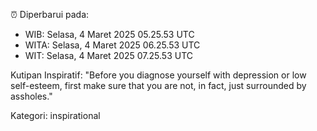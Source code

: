 ⏰ Diperbarui pada:
- WIB: Selasa, 4 Maret 2025 05.25.53 UTC
- WITA: Selasa, 4 Maret 2025 06.25.53 UTC
- WIT: Selasa, 4 Maret 2025 07.25.53 UTC

Kutipan Inspiratif:
"Before you diagnose yourself with depression or low self-esteem, first make sure that you are not, in fact, just surrounded by assholes."


Kategori: inspirational

